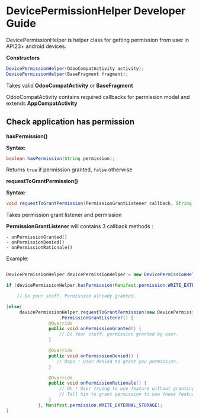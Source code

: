 DevicePermissionHelper Developer Guide
======================================

DevicePermissionHelper is helper class for getting permission from user in API23+ android devices.

**Constructors**

```java
DevicePermissionHelper(OdooCompatActivity activity);
DevicePermissionHelper(BaseFragment fragment);
```

Takes valid **OdooCompatActivity** or **BaseFragment**

OdooCompatActivity contains required callbacks for permission model and extends **AppCompatActivity**

Check application has permission
---------------------------------

**hasPermission()**

**Syntax:**

```java
boolean hasPermission(String permission);
```

Returns `true` if permission granted, `false` otherwise


**requestToGrantPermission()**

**Syntax:**

```java
void requestToGrantPermission(PermissionGrantListener callback, String permission);
```

Takes permission grant listener and permission

**PermissionGrantListener** will contains 3 callback methods :

    - onPermissionGranted()
    - onPermissionDenied()
    - onPermissionRationale()

Example:

```java

DevicePermissionHelper devicePermissionHelper = new DevicePermissionHelper(activity);

if (devicePermissionHelper.hasPermission(Manifest.permission.WRITE_EXTERNAL_STORAGE)) {

    // Do your stuff, Permission already granted.

}else{
     devicePermissionHelper.requestToGrantPermission(new DevicePermissionHelper
                    .PermissionGrantListener() {
                @Override
                public void onPermissionGranted() {
                    // Do Your stuff, permission granted by user.
                }

                @Override
                public void onPermissionDenied() {
                   // Oops ! User denied to grant you permission.
                }

                @Override
                public void onPermissionRationale() {
                    // Oh ! User trying to use feature without granting permission.
                    // Tell him to grant permission to use these feature.
                }
            }, Manifest.permission.WRITE_EXTERNAL_STORAGE);
}

```
